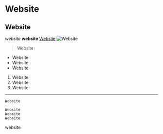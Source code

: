 # Website
## Website 
*website*
**website**
[Webstie](https://sites.google.com/eng.ucsd.edu/cse-15l-spring-2022/home?authuser=0)
![Website](https://www.businessprocessincubator.com/wp-content/uploads/thumbnails/thumbnail-42864.png)
> Website
* Website
* Website
* Website
1. Website
2. Website
3. Website
---
`Website`
```
Website
Website
Website
```
website 
